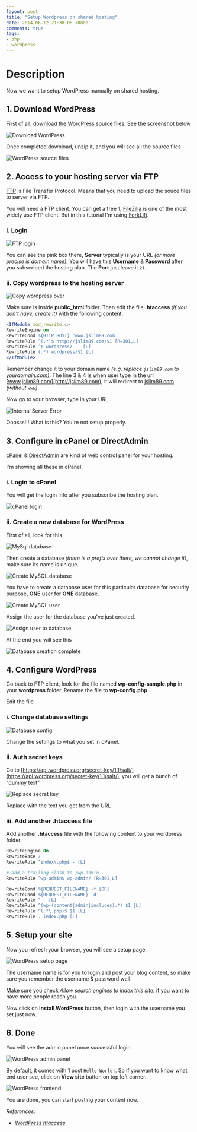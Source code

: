 ```yaml
---
layout: post
title: "Setup Wordpress on shared hosting"
date: 2014-06-12 21:38:06 +0800
comments: true
tags: 
- php
- wordpress
---
```


# Description
Now we want to setup WordPress manually on shared hosting.

## 1. Download WordPress
First of all, [download the WordPress source files](http://wordpress.org/download/). See the screenshot below

![Download WordPress](http://jslim89.github.com/images/posts/2014-06-12-setup-wordpress-on-shared-hosting/download-wp.png)

Once completed download, unzip it, and you will see all the source files

![WordPress source files](http://jslim89.github.com/images/posts/2014-06-12-setup-wordpress-on-shared-hosting/wp-files.png)

## 2. Access to your hosting server via FTP

[FTP](http://en.wikipedia.org/wiki/File_Transfer_Protocol) is File Transfer Protocol. Means that you need to upload the souce files
to server via FTP.

You will need a FTP client. You can get a free 1, [FileZilla](https://filezilla-project.org/) is one of the most widely use
FTP client. But in this tutorial I'm using [ForkLift](http://www.binarynights.com/forklift/).

### i. Login

![FTP login](http://jslim89.github.com/images/posts/2014-06-12-setup-wordpress-on-shared-hosting/ftp-login.png)

You can see the pink box there, **Server** typically is your URL _(or more precise is domain name)_. You will have this
**Username** & **Password** after you subscribed the hosting plan. The **Port** just leave it `21`.

### ii. Copy wordpress to the hosting server

![Copy wordpress over](http://jslim89.github.com/images/posts/2014-06-12-setup-wordpress-on-shared-hosting/copy-wordpress-over.png)

Make sure is inside **public_html** folder. Then edit the file **.htaccess** _(if you don't have, create it)_ with the following content.

```apache
<IfModule mod_rewrite.c>
RewriteEngine on
RewriteCond %{HTTP_HOST} ^www.jslim89.com
RewriteRule ^(.*)$ http://jslim89.com/$1 [R=301,L]
RewriteRule ^$ wordpress/    [L]
RewriteRule (.*) wordpress/$1 [L]
</IfModule>
```

Remember change it to your domain name _(e.g. replace `jslim89.com` to yourdomain.com)_. The line 3 & 4 is when user type in the url
[www.jslim89.com](http://jslim89.com), it will redirect to [jslim89.com](http://jslim89.com) _(without `www`)_

Now go to your browser, type in your URL...

![Internal Server Error](http://jslim89.github.com/images/posts/2014-06-12-setup-wordpress-on-shared-hosting/internal-server-error.png)

Oopsss!!! What is this? You're not setup properly.

## 3. Configure in cPanel or DirectAdmin
[cPanel](http://cpanel.net/) & [DirectAdmin](http://www.directadmin.com/) are kind of web control panel for your hosting.

I'm showing all these in cPanel.

### i. Login to cPanel
You will get the login info after you subscribe the hosting plan.

![cPanel login](http://jslim89.github.com/images/posts/2014-06-12-setup-wordpress-on-shared-hosting/cpanel-login.png)

### ii. Create a new database for WordPress

First of all, look for this

![MySql database](http://jslim89.github.com/images/posts/2014-06-12-setup-wordpress-on-shared-hosting/mysql-database.png)

Then create a database _(there is a prefix over there, we cannot change it)_, make sure its name is unique.

![Create MySQL database](http://jslim89.github.com/images/posts/2014-06-12-setup-wordpress-on-shared-hosting/create-db.png)

You have to create a database user for this particular database for security purpose, **ONE** user for **ONE** database.

![Create MySQL user](http://jslim89.github.com/images/posts/2014-06-12-setup-wordpress-on-shared-hosting/create-user.png)

Assign the user for the database you've just created.

![Assign user to database](http://jslim89.github.com/images/posts/2014-06-12-setup-wordpress-on-shared-hosting/assign-user-to-db.png)

At the end you will see this

![Database creation complete](http://jslim89.github.com/images/posts/2014-06-12-setup-wordpress-on-shared-hosting/mysqldb-result.png)

## 4. Configure WordPress
Go back to FTP client, look for the file named **wp-config-sample.php** in your **wordpress** folder. Rename the file to **wp-config.php**

Edit the file

### i. Change database settings

![Database config](http://jslim89.github.com/images/posts/2014-06-12-setup-wordpress-on-shared-hosting/config-db-settings.png)

Change the settings to what you set in cPanel.

### ii. Auth secret keys

Go to [https://api.wordpress.org/secret-key/1.1/salt/](https://api.wordpress.org/secret-key/1.1/salt/), you will get a bunch of "dummy text"

![Replace secret key](http://jslim89.github.com/images/posts/2014-06-12-setup-wordpress-on-shared-hosting/config-secret-key.png)

Replace with the text you get from the URL

### iii. Add another .htaccess file

Add another **.htaccess** file with the following content to your wordpress folder.

```apache
RewriteEngine On
RewriteBase /
RewriteRule ^index\.php$ - [L]

# add a trailing slash to /wp-admin
RewriteRule ^wp-admin$ wp-admin/ [R=301,L]

RewriteCond %{REQUEST_FILENAME} -f [OR]
RewriteCond %{REQUEST_FILENAME} -d
RewriteRule ^ - [L]
RewriteRule ^(wp-(content|admin|includes).*) $1 [L]
RewriteRule ^(.*\.php)$ $1 [L]
RewriteRule . index.php [L]
```

## 5. Setup your site
Now you refresh your browser, you will see a setup page.

![WordPress setup page](http://jslim89.github.com/images/posts/2014-06-12-setup-wordpress-on-shared-hosting/wp-welcome.png)

The username name is for you to login and post your blog content, so make sure you remember the username & password well.

Make sure you check _Allow search engines to index this site._ if you want to have more people reach you.

Now click on **Install WordPress** button, then login with the username you set just now.

## 6. Done
You will see the admin panel once successful login.

![WordPress admin panel](http://jslim89.github.com/images/posts/2014-06-12-setup-wordpress-on-shared-hosting/wp-admin.png)

By default, it comes with 1 post `Hello World!`. So if you want to know what end user see, click on **View site** button on top left corner.

![WordPress frontend](http://jslim89.github.com/images/posts/2014-06-12-setup-wordpress-on-shared-hosting/wp-frontend.png)

You are done, you can start posting your content now.

_References:_

* _[WordPress htaccess](http://codex.wordpress.org/htaccess)_

